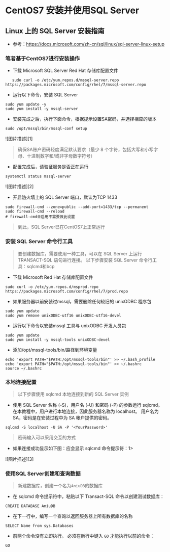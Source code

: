 # CentOS7 安装并使用SQL Server

## Linux 上的 SQL Server 安装指南

- 参考：https://docs.microsoft.com/zh-cn/sql/linux/sql-server-linux-setup

### 笔者基于CentOS7进行安装操作

- 下载 Microsoft SQL Server Red Hat 存储库配置文件

```
   sudo curl -o /etc/yum.repos.d/mssql-server.repo https://packages.microsoft.com/config/rhel/7/mssql-server.repo
```
- 运行以下命令，安装 SQL Server

```
sudo yum update -y
sudo yum install -y mssql-server
```
- 安装完成之后，执行下面命令，根据提示设置SA密码，并选择相应的版本

```
sudo /opt/mssql/bin/mssql-conf setup
```
![图片描述][1]
  
> 确保SA账户密码轻度满足默认要求（最少 8 个字符，包括大写和小写字母、十进制数字和/或非字母数字符号）

- 配置完成后，请验证服务是否正在运行

```
systemctl status mssql-server
```
![图片描述][2]

- 开启防火墙上的 SQL Server 端口，默认为TCP 1433

```
sudo firewall-cmd --zone=public --add-port=1433/tcp --permanent
sudo firewall-cmd --reload
# firewall-cmd未启用不需要做此设置
```
> 到此，SQL Server已在CentOS7上正常运行

### 安装 SQL Server 命令行工具

> 要创建数据库，需要使用一种工具，可以在 SQL Server 上运行 TRANSACT-SQL 语句进行连接。 以下步骤安装 SQL Server 命令行工具：sqlcmd和bcp

- 下载 Microsoft Red Hat 存储库配置文件

```
sudo curl -o /etc/yum.repos.d/msprod.repo https://packages.microsoft.com/config/rhel/7/prod.repo
```
- 如果服务器以前安装过mssql，需要删除任何较旧的 unixODBC 程序包

```
sudo yum update
sudo yum remove unixODBC-utf16 unixODBC-utf16-devel
```
- 运行以下命令以安装mssql 工具与 unixODBC 开发人员包

```
sudo yum update
sudo yum install -y mssql-tools unixODBC-devel
```
- 添加/opt/mssql-tools/bin/路径到环境变量

```
echo 'export PATH="$PATH:/opt/mssql-tools/bin"' >> ~/.bash_profile
echo 'export PATH="$PATH:/opt/mssql-tools/bin"' >> ~/.bashrc
source ~/.bashrc
```
### 本地连接配置

> 以下步骤使用 sqlcmd 本地连接到新的 SQL Server 实例

- 使用 SQL Server 名称 (-S)，用户名 (-U) 和密码 (-P) 的参数运行 sqlcmd。 在本教程中，用户进行本地连接，因此服务器名称为 localhost。 用户名为 SA，密码是在安装过程中为 SA 帐户提供的密码。

```
sqlcmd -S localhost -U SA -P '<YourPassword>'
```
> 密码输入可以采用交互的方式

- 如果连接成功显示如下图：应会显示 sqlcmd 命令提示符：1>


![图片描述][3]

### 使用SQL Server创建和查询数据

> 新建数据库，创建一个名为`AniuDB`的数据库

- 在 sqlcmd 命令提示符中，粘贴以下 Transact-SQL 命令以创建测试数据库：

```
CREATE DATABASE AniuDB
```
- 在下一行中，编写一个查询以返回服务器上所有数据库的名称

```
SELECT Name from sys.Databases
```
- 前两个命令没有立即执行。 必须在新行中键入 `GO` 才能执行以前的命令：

```
GO
```
